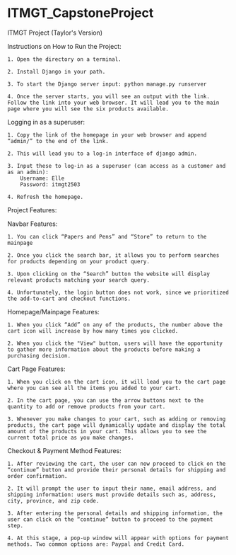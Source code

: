 # ITMGT_CapstoneProject
ITMGT Project (Taylor's Version)

Instructions on How to Run the Project:

    1. Open the directory on a terminal.
    
    2. Install Django in your path.
    
    3. To start the Django server input: python manage.py runserver
    
    4. Once the server starts, you will see an output with the link. Follow the link into your web browser. It will lead you to the main page where you will see the six products available.

Logging in as a superuser:

    1. Copy the link of the homepage in your web browser and append “admin/” to the end of the link.
    
    2. This will lead you to a log-in interface of django admin.
    
    3. Input these to log-in as a superuser (can access as a customer and as an admin):
        Username: Elle
        Password: itmgt2503
        
    4. Refresh the homepage.

Project Features:

Navbar Features:

    1. You can click “Papers and Pens” and “Store” to return to the mainpage
    
    2. Once you click the search bar, it allows you to perform searches for products depending on your product query.
    
    3. Upon clicking on the “Search” button the website will display relevant products matching your search query.
    
    4. Unfortunately, the login button does not work, since we prioritized the add-to-cart and checkout functions.

Homepage/Mainpage Features:

    1. When you click “Add” on any of the products, the number above the cart icon will increase by how many times you clicked.
    
    2. When you click the "View" button, users will have the opportunity to gather more information about the products before making a purchasing decision.

Cart Page Features:

    1. When you click on the cart icon, it will lead you to the cart page where you can see all the items you added to your cart.
    
    2. In the cart page, you can use the arrow buttons next to the quantity to add or remove products from your cart.
    
    3. Whenever you make changes to your cart, such as adding or removing products, the cart page will dynamically update and display the total amount of the products in your cart. This allows you to see the current total price as you make changes.

Checkout & Payment Method Features:

    1. After reviewing the cart, the user can now proceed to click on the “continue” button and provide their personal details for shipping and order confirmation.
    
    2. It will prompt the user to input their name, email address, and shipping information: users must provide details such as, address, city, province, and zip code.
    
    3. After entering the personal details and shipping information, the user can click on the “continue” button to proceed to the payment step.
    
    4. At this stage, a pop-up window will appear with options for payment methods. Two common options are: Paypal and Credit Card.
